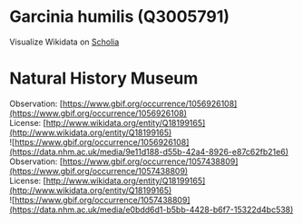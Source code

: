 
Garcinia humilis (Q3005791)
===========================
  
Visualize Wikidata on [Scholia](https://scholia.toolforge.org/taxon/Q3005791)
# Natural History Museum
  
Observation: [https://www.gbif.org/occurrence/1056926108](https://www.gbif.org/occurrence/1056926108)  
License: [http://www.wikidata.org/entity/Q18199165](http://www.wikidata.org/entity/Q18199165)  
![https://www.gbif.org/occurrence/1056926108](https://data.nhm.ac.uk/media/9e11d188-d55b-42a4-8926-e87c62fb21e6)  
Observation: [https://www.gbif.org/occurrence/1057438809](https://www.gbif.org/occurrence/1057438809)  
License: [http://www.wikidata.org/entity/Q18199165](http://www.wikidata.org/entity/Q18199165)  
![https://www.gbif.org/occurrence/1057438809](https://data.nhm.ac.uk/media/e0bdd6d1-b5bb-4428-b6f7-15322d4bc538)